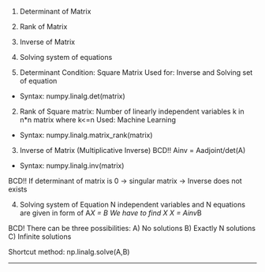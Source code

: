 1. Determinant of Matrix
2. Rank of Matrix
3. Inverse of Matrix
4. Solving system of equations

1. Determinant
Condition: Square Matrix
Used for: Inverse and Solving set of equation
* Syntax: numpy.linalg.det(matrix)

2. Rank of Square matrix: Number of linearly independent variables k in n*n matrix where k<=n
Used: Machine Learning
* Syntax: numpy.linalg.matrix_rank(matrix)

3. Inverse of Matrix (Multiplicative Inverse)
BCD!! Ainv = Aadjoint/det(A)
* Syntax: numpy.linalg.inv(matrix)

BCD!! If determinant of matrix is 0 -> singular matrix -> Inverse does not exists

4. Solving system of Equation
N independent variables and N equations are given in form of 
A*X = B
We have to find X
X = Ainv*B

BCD! There can be three possibilities:
A) No solutions
B) Exactly N solutions
C) Infinite solutions

Shortcut method: np.linalg.solve(A,B)

------------------------------------------------------------------------------------------------------------------------------------
